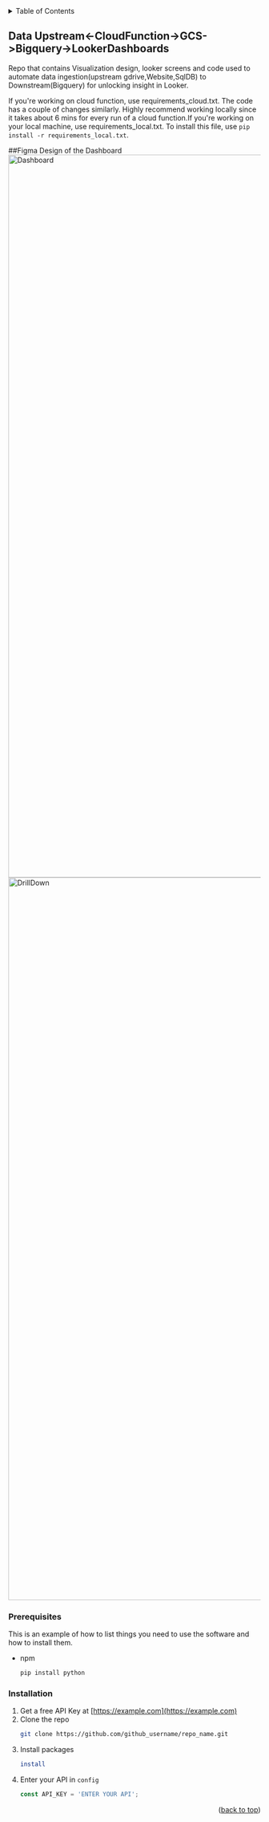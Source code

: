 <!-- TABLE OF CONTENTS -->
<details>
  <summary>Table of Contents</summary>
  <ol>
    <li>
      <a href="#about-the-project">About The Project</a>
      <ul>
        <li><a href="#built-with">Built With</a></li>
      </ul>
    </li>
    <li>
      <a href="#getting-started">Getting Started</a>
      <ul>
        <li><a href="#prerequisites">Prerequisites</a></li>
        <li><a href="#installation">Installation</a></li>
      </ul>
    </li>
    <li><a href="#usage">Usage</a></li>
    <li><a href="#roadmap">Roadmap</a></li>
    <li><a href="#contributing">Contributing</a></li>
    <li><a href="#license">License</a></li>
    <li><a href="#contact">Contact</a></li>
    <li><a href="#acknowledgments">Acknowledgments</a></li>
  </ol>
</details>



<!-- ABOUT THE PROJECT -->
## Data Upstream<-CloudFunction->GCS->Bigquery->LookerDashboards

Repo that contains Visualization design, looker screens and code used to automate data ingestion(upstream gdrive,Website,SqlDB) to Downstream(Bigquery) for unlocking insight in Looker.

If you're working on cloud function, use requirements_cloud.txt. The code has a couple of changes similarly. Highly recommend working locally since it takes about 6 mins for every run of a cloud function.If you're working on your local machine, use requirements_local.txt. To install this file, use `pip install -r requirements_local.txt`.

##Figma Design of the Dashboard 
<img width="1440" alt="Dashboard" src="https://user-images.githubusercontent.com/101560010/207287068-9b30ec89-8ed3-4261-b182-cc830fe0f383.png">
<img width="1440" alt="DrillDown" src="https://user-images.githubusercontent.com/101560010/207287137-75a521d7-7376-4e8b-b6f0-9f9cec9faea6.png">



### Prerequisites

This is an example of how to list things you need to use the software and how to install them.
* npm
  ```sh
  pip install python
  ```

### Installation

1. Get a free API Key at [https://example.com](https://example.com)
2. Clone the repo
   ```sh
   git clone https://github.com/github_username/repo_name.git
   ```
3. Install  packages
   ```sh
   install
   ```
4. Enter your API in `config`
   ```js
   const API_KEY = 'ENTER YOUR API';
   ```

<p align="right">(<a href="#readme-top">back to top</a>)</p>
